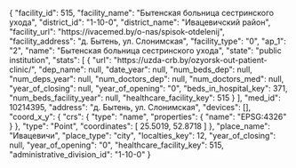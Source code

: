 {
    "facility_id": 515,
    "facility_name": "Бытенская больница сестринского ухода",
    "district_id": "1-10-0",
    "district_name": "Ивацевичский район",
    "facility_url": "https:\/\/ivacemed.by\/o-nas\/spisok-otdelenij",
    "facility_address": "д. Бытень, ул. Слонимская",
    "facility_type": "0",
    "ap_1": "2",
    "name": "Бытенская больница сестринского ухода",
    "state": "public institution",
    "stats": [
        {
            "url": "https:\/\/uzda-crb.by\/ozyorsk-out-patient-clinic\/",
            "dep_name": null,
            "date_year": null,
            "num_beds_dep": null,
            "num_deps_year": null,
            "num_doctors_dep": null,
            "num_doctors_med": null,
            "year_of_closing": null,
            "year_of_opening": "0",
            "beds_in_hospital_key": 371,
            "num_beds_facility_year": null,
            "healthcare_facility_key": 515
        }
    ],
    "med_id": 10214395,
    "address": "д. Бытень, ул. Слонимская",
    "devices": [],
    "coord_x_y": {
        "crs": {
            "type": "name",
            "properties": {
                "name": "EPSG:4326"
            }
        },
        "type": "Point",
        "coordinates": [
            25.5019,
            52.8718
        ]
    },
    "place_name": "Ивацевичи",
    "place_type": "city",
    "localties_key": 12,
    "year_of_closing": null,
    "year_of_opening": "0",
    "healthcare_facility_key": 515,
    "administrative_division_id": "1-10-0"
}